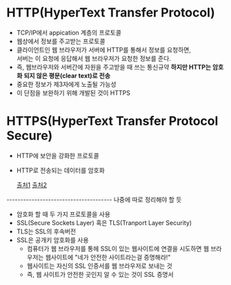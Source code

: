 # HTTP(HyperText Transfer Protocol)
- TCP/IP에서 appication 계층의 프로토콜
- 웹상에서 정보를 주고받는 프로토콜
- 클라이언트인 웹 브라우저가 서버에 HTTP를 통해서 정보를 요청하면,   
  서버는 이 요청에 응답해서 웹 브라우저가 요청한 정보를 준다.
- 즉, 웹브라우저와 서버간에 자원을 주고받을 때 쓰는 통신규약
**하지만 HTTP는 암호화 되지 않은 평문(clear text)로 전송**
- 중요한 정보가 제3자에게 노출될 가능성
- 이 단점을 보완하기 위해 개발된 것이 HTTPS

# HTTPS(HyperText Transfer Protocol Secure)
- HTTP에 보안을 강화한 프로토콜
- HTTP로 전송되는 데이터를 암호화

  [출처1](https://mangkyu.tistory.com/98)
  [출처2](https://www.youtube.com/watch?v=hExRDVZHhig&t=267s)
           
         
        
-------------------------------------- 나중에 따로 정리해야 할 듯
  - 암호화 할 때 두 가지 프로토콜을 사용
  - SSL(Secure Sockets Layer) 혹은 TLS(Tranport Layer Security)
  - TLS는 SSL의 후속버전
  - SSL은 공개키 암호화를 사용
    - 컴퓨터가 웹 브라우저를 통헤 SSL이 있는 웹사이트에 연결을 시도하면 웹 브라우저는 웹사이트에 "네가 안전한 사이트라는걸 증명해라!"
    - 웹사이트는 자신의 SSL 인증서를 웹 브라우저로 보내는 것
    - 즉, 웹 사이트가 안전한 곳인지 알 수 있는 것이 SSL 증명서

